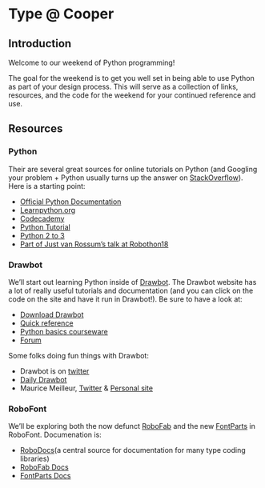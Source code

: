 # Type @ Cooper

## Introduction

Welcome to our weekend of Python programming!

The goal for the weekend is to get you well set in being able to use Python as part of your design process. This will serve as a collection of links, resources, and the code for the weekend for your continued reference and use.

## Resources

### Python

Their are several great sources for online tutorials on Python (and Googling your problem + Python usually turns up the answer on [StackOverflow](http://stackoverflow.com)). Here is a starting point:

* [Official Python Documentation](https://www.python.org/doc/)
* [Learnpython.org](https://www.learnpython.org)
* [Codecademy](https://www.codecademy.com/learn/learn-python)
* [Python Tutorial](https://docs.python.org/3/tutorial/)
* [Python 2 to 3](http://python-future.org/compatible_idioms.html)
* [Part of Just van Rossum’s talk at Robothon18](https://youtu.be/3IZ1rm5FrFQ?t=7660)

### Drawbot

We’ll start out learning Python inside of [Drawbot](http://www.drawbot.com). The Drawbot website has a lot of really useful tutorials and documentation (and you can click on the code on the site and have it run in Drawbot!). Be sure to have a look at:

* [Download Drawbot](http://www.drawbot.com/content/download.html)
* [Quick reference](http://www.drawbot.com/content/quickReference.html)
* [Python basics courseware](http://www.drawbot.com/content/courseware.html)
* [Forum](http://forum.drawbot.com)

Some folks doing fun things with Drawbot:

* Drawbot is on [twitter](https://twitter.com/drawbotapp)
* [Daily Drawbot](http://dailydrawbot.tumblr.com)
* Maurice Meilleur, [Twitter](https://twitter.com/MauriceMeilleur) & [Personal site](http://mauricemeilleur.net/motion/)


### RoboFont

We’ll be exploring both the now defunct [RoboFab](http://robofab.com) and the new [FontParts](https://github.com/robofab-developers/fontParts) in RoboFont. Documenation is:

* [RoboDocs](http://www.robodocs.info)(a central source for documentation for many type coding libraries)
* [RoboFab Docs](http://www.robodocs.info/roboFabDocs/source/index.html)
* [FontParts Docs](http://fontparts.readthedocs.io/en/latest/)